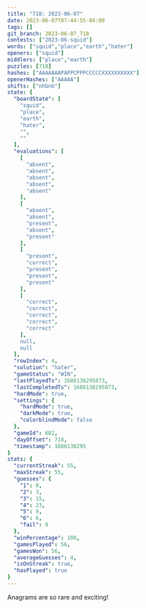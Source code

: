 ```yaml
---
title: "718: 2023-06-07"
date: 2023-06-07T07:44:55-04:00
tags: []
git_branch: 2023-06-07_718
contests: ["2023-06-squid"]
words: ["squid","place","earth","hater"]
openers: ["squid"]
middlers: ["place","earth"]
puzzles: [718]
hashes: ["AAAAAAAPAPPCPPPCCCCCXXXXXXXXXX"]
openerHashes: ["AAAAA"]
shifts: ["nhbnb"]
state: {
  "boardState": [
    "squid",
    "place",
    "earth",
    "hater",
    "",
    ""
  ],
  "evaluations": [
    [
      "absent",
      "absent",
      "absent",
      "absent",
      "absent"
    ],
    [
      "absent",
      "absent",
      "present",
      "absent",
      "present"
    ],
    [
      "present",
      "correct",
      "present",
      "present",
      "present"
    ],
    [
      "correct",
      "correct",
      "correct",
      "correct",
      "correct"
    ],
    null,
    null
  ],
  "rowIndex": 4,
  "solution": "hater",
  "gameStatus": "WIN",
  "lastPlayedTs": 1686138295073,
  "lastCompletedTs": 1686138295073,
  "hardMode": true,
  "settings": {
    "hardMode": true,
    "darkMode": true,
    "colorblindMode": false
  },
  "gameId": 682,
  "dayOffset": 718,
  "timestamp": 1686138295
}
stats: {
  "currentStreak": 55,
  "maxStreak": 55,
  "guesses": {
    "1": 0,
    "2": 3,
    "3": 15,
    "4": 23,
    "5": 9,
    "6": 6,
    "fail": 0
  },
  "winPercentage": 100,
  "gamesPlayed": 56,
  "gamesWon": 56,
  "averageGuesses": 4,
  "isOnStreak": true,
  "hasPlayed": true
}
---
```

<!-- more -->
Anagrams are so rare and exciting!
